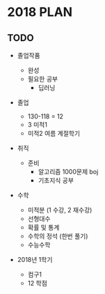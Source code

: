 

# 2018 PLAN

## TODO

- 졸업작품
  - 완성
  - 필요한 공부
    - 딥러닝

- 졸업
  - 130-118 = 12
  - 3 미적1
  - 미적2 여름 계절학기

- 취직
  - 준비
    - 알고리즘 1000문제 boj
    - 기초지식 공부

- 수학
  - 미적분 (1 수강, 2 재수강)
  - 선형대수
  - 확률 및 통계
  - 수학의 정석 (한번 풀기)
  - 수능수학

- 2018년 1학기
  - 컴구1
  - 12 학점
